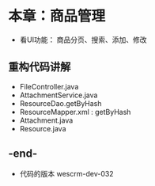 
# 本章：商品管理
- 看UI功能： 商品分页、搜索、添加、修改

## 重构代码讲解
- FileController.java
- AttachmentService.java
- ResourceDao.getByHash
- ResourceMapper.xml : getByHash
- Attachment.java
- Resource.java
    
## -end-
- 代码的版本 wescrm-dev-032

